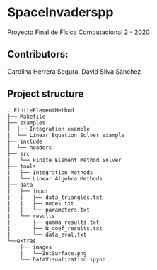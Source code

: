 # SpaceInvaderspp
Proyecto Final de Física Computacional 2 - 2020

## Contributors:
Carolina Herrera Segura, David Silva Sánchez

## Project structure
```
. FiniteElementMethod
├── Makefile
├── examples
|  ├── Integration example
|  └── Linear Equation Solver example
├── include
│  └── headers
├── src
|   └── Finite Element Method Solver
├── tools
|   ├── Integration Methods
|   └── Linear Algebra Methods
├── data
|   ├── input
|   |   ├── data_triangles.txt
|   |   ├── nodes.txt
|   |   └── parameters.txt
|   └── results 
|       ├── gamma_results.txt
|       ├── N_coef_results.txt
|       └── data_eval.txt
└──extras  
    ├── images
    |   └──IntSurface.png
    └── DataVisualization.ipynb
```
